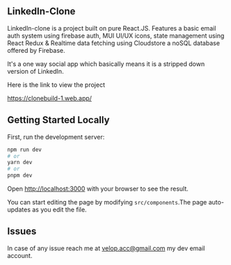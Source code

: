 ## LinkedIn-Clone

LinkedIn-clone is a project built on pure React.JS. Features a basic email auth system using firebase auth, MUI UI/UX icons, state management using React Redux & Realtime data fetching using Cloudstore a noSQL database offered by Firebase. 

It's a one way social app which basically means it is a stripped down version of LinkedIn.

Here is the link to view the project

https://clonebuild-1.web.app/

## Getting Started Locally

First, run the development server:

```bash
npm run dev
# or
yarn dev
# or
pnpm dev
```

Open [http://localhost:3000](http://localhost:3000) with your browser to see the result.

You can start editing the page by modifying `src/components`.The page auto-updates as you edit the file.

## Issues

In case of any issue reach me at velop.acc@gmail.com my dev email account.
